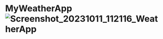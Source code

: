 # MyWeatherApp![Screenshot_20231011_112116_WeatherApp](https://github.com/celenaaponce/MyWeatherApp/assets/138083273/4f0fcae0-3506-4945-a61c-8f12c3f92e09)
